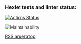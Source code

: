### Hexlet tests and linter status:

[![Actions Status](https://github.com/Ingsip/frontend-project-11/actions/workflows/hexlet-check.yml/badge.svg)](https://github.com/Ingsip/frontend-project-11/actions)

[![Maintainability](https://api.codeclimate.com/v1/badges/959e4d919c0612b8ead9/maintainability)](https://codeclimate.com/github/Ingsip/frontend-project-11/maintainability)

[RSS агрегатор](https://frontend-project-11-silk-gamma.vercel.app/)
